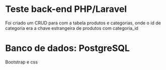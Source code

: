 # Teste back-end PHP/Laravel

Foi criado um CRUD para com a tabela produtos e categorias, onde o id de categoria era a chave estrangeira de produtos com categoria_id



# Banco de dados: PostgreSQL

Bootstrap e css
